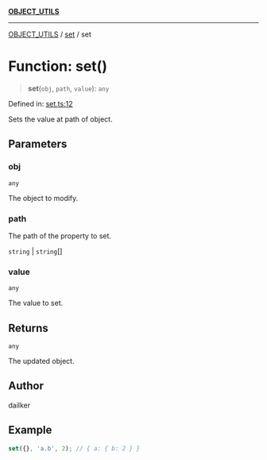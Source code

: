 [**OBJECT_UTILS**](../../README.md)

***

[OBJECT_UTILS](../../README.md) / [set](../README.md) / set

# Function: set()

> **set**(`obj`, `path`, `value`): `any`

Defined in: [set.ts:12](https://github.com/dailker/everyutil/blob/669c80948347059212c7a0ef09fd720ca9b1c411/src/object/set.ts#L12)

Sets the value at path of object.

## Parameters

### obj

`any`

The object to modify.

### path

The path of the property to set.

`string` | `string`[]

### value

`any`

The value to set.

## Returns

`any`

The updated object.

## Author

dailker

## Example

```ts
set({}, 'a.b', 2); // { a: { b: 2 } }
```
